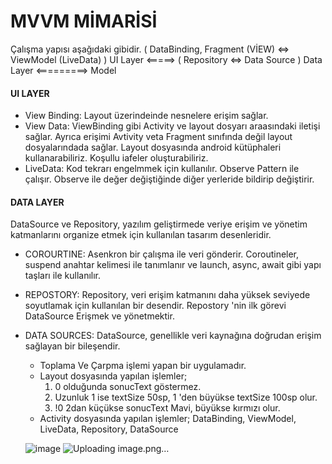 # MVVM MİMARİSİ
Çalışma yapısı aşağıdaki gibidir.
( DataBinding, Fragment (VİEW) <=> ViewModel (LiveData) ) UI Layer  <=====> ( Repository <=> Data Source ) Data Layer <=========> Model

#### UI LAYER
* View Binding: Layout üzerindeinde nesnelere erişim sağlar.
* View Data: ViewBinding gibi Activity ve layout dosyarı araasındaki iletişi sağlar. Ayrıca erişimi Avtivity veta Fragment sınıfında değil layout dosyalarındada sağlar.
             Layout dosyasında android kütüphaleri kullanarabiliriz. Koşullu iafeler oluşturabiliriz.
* LiveData: Kod tekrarı engelmmek için kullanılır. Observe Pattern ile çalışır. Observe ile değer değiştiğinde diğer yerleride bildirip değiştirir.

#### DATA LAYER
DataSource ve Repository, yazılım geliştirmede veriye erişim ve yönetim katmanlarını organize etmek için kullanılan tasarım desenleridir. 

* COROURTINE: Asenkron bir çalışma ile veri gönderir. Coroutineler, suspend anahtar kelimesi ile tanımlanır ve launch, async, await gibi yapı taşları ile kullanılır.
* REPOSTORY: Repository, veri erişim katmanını daha yüksek seviyede soyutlamak için kullanılan bir desendir. Repostory 'nin ilk görevi DataSource Erişmek ve yönetmektir.
* DATA SOURCES: DataSource, genellikle veri kaynağına doğrudan erişim sağlayan bir bileşendir.

  * Toplama Ve Çarpma işlemi yapan bir uygulamadır.
  * Layout dosyasında yapılan işlemler;
      1. 0 olduğunda sonucText göstermez.
      2. Uzunluk 1 ise textSize 50sp, 1 'den büyükse textSize 100sp olur.
      3. !0 2dan küçükse sonucText Mavi, büyükse kırmızı olur.
  * Activity dosyasında yapılan işlemler; DataBinding, ViewModel, LiveData, Repository, DataSource
    

  ![image](https://github.com/Gorur56/Android-Bootcamp-Program-Kotlin/assets/54911292/19013152-4b20-4af4-9e83-5367b0971722) ![Uploading image.png…]()


